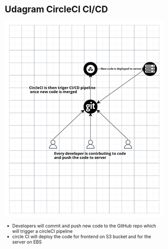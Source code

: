 # Udagram CircleCI CI/CD

![Architecture flow](https://github.com/mohamedsherif2010/Udacity-depoly-project/blob/master/Documentation/pipeline%20process.png)





- Developers will commit and push new code to the GitHub repo which will trigger a circleCI pipeline
- circle CI will deploy the code for frontend on S3 bucket and for the server on EBS